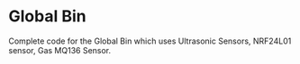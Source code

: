 # Global Bin

Complete code for the Global Bin which uses Ultrasonic Sensors, NRF24L01 sensor, Gas MQ136 Sensor.
